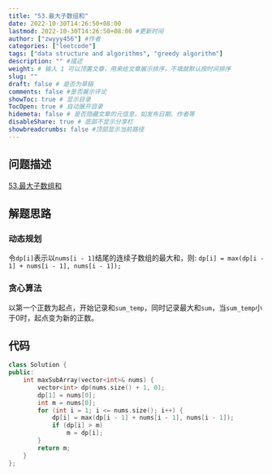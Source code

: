 ```yaml
---
title: "53.最大子数组和"
date: 2022-10-30T14:26:50+08:00
lastmod: 2022-10-30T14:26:50+08:00 #更新时间
author: ["zwyyy456"] #作者
categories: ["leetcode"]
tags: ["data structure and algorithms", "greedy algorithm"]
description: "" #描述
weight: # 输入 1 可以顶置文章，用来给文章展示排序，不填就默认按时间排序
slug: ""
draft: false # 是否为草稿
comments: false #是否展示评论
showToc: true # 显示目录
TocOpen: true # 自动展开目录
hidemeta: false # 是否隐藏文章的元信息，如发布日期、作者等
disableShare: true # 底部不显示分享栏
showbreadcrumbs: false #顶部显示当前路径
---
```

## 问题描述
[53.最大子数组和](https://leetcode.cn/problems/maximum-subarray/)

## 解题思路
### 动态规划
令`dp[i]`表示以`nums[i - 1]`结尾的连续子数组的最大和，则:
`dp[i] = max(dp[i - 1] + nums[i - 1], nums[i - 1]);`

### 贪心算法
以第一个正数为起点，开始记录和`sum_temp`，同时记录最大和`sum`，当`sum_temp`小于0时，起点变为新的正数。

## 代码
```cpp
class Solution {
public:
    int maxSubArray(vector<int>& nums) {
        vector<int> dp(nums.size() + 1, 0);
        dp[1] = nums[0];
        int m = nums[0];
        for (int i = 1; i <= nums.size(); i++) {
            dp[i] = max(dp[i - 1] + nums[i - 1], nums[i - 1]);
            if (dp[i] > m)
                m = dp[i];
        }
        return m;
    }
};
```

